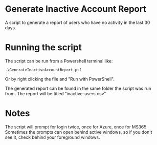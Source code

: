 # Generate Inactive Account Report
A script to generate a report of users who have no activity in the last 30 days.

# Running the script
The script can be run from a Powershell terminal like:
```
.\GenerateInactiveAccountReport.ps1
```
Or by right clicking the file and "Run with PowerShell".

The generated report can be found in the same folder the script was run from. The report will be titled "inactive-users.csv"

# Notes
The script will prompt for login twice, once for Azure, once for MS365. Sometimes the prompts can open behind active windows, so if you don't see it, check behind your foreground windows.

